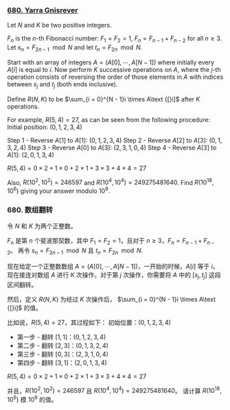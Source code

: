 ### [680. Yarra Gnisrever](https://projecteuler.net/problem=680)

Let $N$ and $K$ be two positive integers.

$F_n$ is the $n$-th Fibonacci number: $F_1 = F_2 = 1$, $F_n = F_{n - 1} + F_{n - 2}$ for all $n \geq 3$.
Let $s_n = F_{2n - 1} \mod N$ and let $t_n = F_{2n} \mod N$.

Start with an array of integers $A = (A[0], \cdots, A[N - 1])$ where initially every $A\text{[}i]$ is equal to $i$.
Now perform $K$ successive operations on $A$, where the $j$-th operation consists of reversing the order of those elements in $A$ with indices between $s_j$ and $t_j$ (both ends inclusive).

Define $R(N,K)$ to be $\sum_{i = 0}^{N - 1}i \times A\text {[}i]$ after $K$ operations.

For example, $R(5, 4) = 27$, as can be seen from the following procedure:
Initial position: $(0, 1, 2, 3, 4)$

Step 1 - Reverse $A[1]$ to $A[1]$: $(0, 1, 2, 3, 4)$
Step 2 - Reverse $A[2]$ to $A[3]$: $(0, 1, 3, 2, 4)$
Step 3 - Reverse $A[0]$ to $A[3]$: $(2, 3, 1, 0, 4)$
Step 4 - Reverse $A[3]$ to $A[1]$: $(2, 0, 1, 3, 4)$

$R(5, 4) = 0 \times 2 + 1 \times 0 + 2 \times 1 + 3 \times 3 + 4 \times 4 = 27$

Also, $R(10^2, 10^2) = 246597$ and $R(10^4, 10^4) = 249275481640$.
Find $R(10^{18}, 10^6)$ giving your answer modulo $10^9$.

### 680. 数组翻转

令 $N$ 和 $K$ 为两个正整数。

$F_n$ 是第 $n$ 个斐波那契数，其中 $F_1 = F_2 = 1$，且对于 $n \geq 3$，$F_n = F_{n - 1} + F_{n - 2}$。
再令 $s_n = F_{2n - 1} \mod N$ 且 $t_n = F_{2n} \mod N$.

现在给定一个正整数数组 $A = (A[0], \cdots, A[N - 1])$，一开始的时候，$A\text{[}i]$ 等于 $i$。
现在接连对数组 $A$ 进行 $K$ 次操作，对于第 $j$ 次操作，你需要将 $A$ 中的 $[s_j, t_j]$ 这段区间翻转。 

然后，定义 $R(N,K)$ 为经过 $K$ 次操作后， $\sum_{i = 0}^{N - 1}i \times A\text {[}i]$ 的值。

比如说，$R(5, 4) = 27$，其过程如下：
初始位置：$(0, 1, 2, 3, 4)$

- 第一步 - 翻转 $[1,1]$：$(0, 1, 2, 3, 4)$
- 第二步 - 翻转 $[2,3]$：$(0, 1, 3, 2, 4)$
- 第三步 - 翻转 $[0,3]$：$(2, 3, 1, 0, 4)$
- 第四步 - 翻转 $[3,1]$：$(2, 0, 1, 3, 4)$

$R(5, 4) = 0 \times 2 + 1 \times 0 + 2 \times 1 + 3 \times 3 + 4 \times 4 = 27$

并且，$R(10^2, 10^2) = 246597$ 且 $R(10^4, 10^4) = 249275481640$。
请计算 $R(10^{18}, 10^6)$ 模 $10^9$ 的值。

